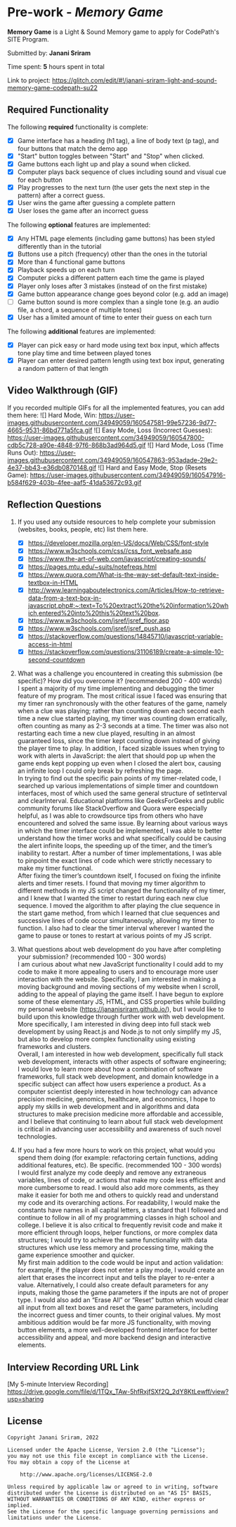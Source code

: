 # Pre-work - *Memory Game*

**Memory Game** is a Light & Sound Memory game to apply for CodePath's SITE Program. 

Submitted by: **Janani Sriram**

Time spent: **5** hours spent in total

Link to project: https://glitch.com/edit/#!/janani-sriram-light-and-sound-memory-game-codepath-su22

## Required Functionality

The following **required** functionality is complete:

* [x] Game interface has a heading (h1 tag), a line of body text (p tag), and four buttons that match the demo app
* [x] "Start" button toggles between "Start" and "Stop" when clicked. 
* [x] Game buttons each light up and play a sound when clicked. 
* [x] Computer plays back sequence of clues including sound and visual cue for each button
* [x] Play progresses to the next turn (the user gets the next step in the pattern) after a correct guess. 
* [x] User wins the game after guessing a complete pattern
* [x] User loses the game after an incorrect guess

The following **optional** features are implemented:

* [x] Any HTML page elements (including game buttons) has been styled differently than in the tutorial
* [x] Buttons use a pitch (frequency) other than the ones in the tutorial
* [x] More than 4 functional game buttons
* [x] Playback speeds up on each turn
* [x] Computer picks a different pattern each time the game is played
* [x] Player only loses after 3 mistakes (instead of on the first mistake)
* [x] Game button appearance change goes beyond color (e.g. add an image)
* [ ] Game button sound is more complex than a single tone (e.g. an audio file, a chord, a sequence of multiple tones)
* [x] User has a limited amount of time to enter their guess on each turn

The following **additional** features are implemented:

- [x] Player can pick easy or hard mode using text box input, which affects tone play time and time between played tones
- [x] Player can enter desired pattern length using text box input, generating a random pattern of that length

## Video Walkthrough (GIF)

If you recorded multiple GIFs for all the implemented features, you can add them here:
![] Hard Mode, Win: https://user-images.githubusercontent.com/34949059/160547581-99e57236-9d77-4665-9531-86bd771a5fca.gif
![] Easy Mode, Loss (Incorrect Guesses): https://user-images.githubusercontent.com/34949059/160547800-cdb5c728-a90e-4848-97f6-868b3ad964d5.gif
![] Hard Mode, Loss (Time Runs Out): https://user-images.githubusercontent.com/34949059/160547863-953adade-29e2-4e37-bb43-e36db0870148.gif
![] Hard and Easy Mode, Stop (Resets Game): https://user-images.githubusercontent.com/34949059/160547916-b584f629-403b-4fee-aaf5-41da53672c93.gif

## Reflection Questions
1. If you used any outside resources to help complete your submission (websites, books, people, etc) list them here. 
    - [x] https://developer.mozilla.org/en-US/docs/Web/CSS/font-style
    - [x] https://www.w3schools.com/css//css_font_websafe.asp
    - [x] https://www.the-art-of-web.com/javascript/creating-sounds/
    - [x] https://pages.mtu.edu/~suits/notefreqs.html
    - [x] https://www.quora.com/What-is-the-way-set-default-text-inside-textbox-in-HTML
    - [x] http://www.learningaboutelectronics.com/Articles/How-to-retrieve-data-from-a-text-box-in-javascript.php#:~:text=To%20extract%20the%20information%20which,entered%20into%20this%20text%20box.
    - [x] https://www.w3schools.com/jsref/jsref_floor.asp
    - [x] https://www.w3schools.com/jsref/jsref_push.asp
    - [x] https://stackoverflow.com/questions/14845710/javascript-variable-access-in-html
    - [x] https://stackoverflow.com/questions/31106189/create-a-simple-10-second-countdown

2. What was a challenge you encountered in creating this submission (be specific)? How did you overcome it? (recommended 200 - 400 words) <br />
I spent a majority of my time implementing and debugging the timer feature of my program. The most critical issue I faced was ensuring that my timer ran synchronously with the other features of the game, namely when a clue was playing; rather than counting down each second each time a new clue started playing, my timer was counting down erratically, often counting as many as 2-3 seconds at a time. The timer was also not restarting each time a new clue played, resulting in an almost guaranteed loss, since the timer kept counting down instead of giving the player time to play. In addition, I faced sizable issues when trying to work with alerts in JavaScript: the alert that should pop up when the game ends kept popping up even when I closed the alert box, causing an infinite loop I could only break by refreshing the page. <br />
In trying to find out the specific pain points of my timer-related code, I searched up various implementations of simple timer and countdown interfaces, most of which used the same general structure of setInterval and clearInterval. Educational platforms like GeeksForGeeks and public community forums like StackOverflow and Quora were especially helpful, as I was able to crowdsource tips from others who have encountered and solved the same issue. By learning about various ways in which the timer interface could be implemented, I was able to better understand how the timer works and what specifically could be causing the alert infinite loops, the speeding up of the timer, and the timer’s inability to restart. After a number of timer implementations, I was able to pinpoint the exact lines of code which were strictly necessary to make my timer functional. <br />
After fixing the timer’s countdown itself, I focused on fixing the infinite alerts and timer resets. I found that moving my timer algorithm to different methods in my JS script changed the functionality of my timer, and I knew that I wanted the timer to restart during each new clue sequence. I moved the algorithm to after playing the clue sequence in the start game method, from which I learned that clue sequences and successive lines of code occur simultaneously, allowing my timer to function. I also had to clear the timer interval wherever I wanted the game to pause or tones to restart at various points of my JS script.

3. What questions about web development do you have after completing your submission? (recommended 100 - 300 words) <br />
I am curious about what new JavaScript functionality I could add to my code to make it more appealing to users and to encourage more user interaction with the website. Specifically, I am interested in making a moving background and moving sections of my website when I scroll, adding to the appeal of playing the game itself. I have begun to explore some of these elementary JS, HTML, and CSS properties while building my personal website (https://jananisriram.github.io/), but I would like to build upon this knowledge through further work with web development. More specifically, I am interested in diving deep into full stack web development by using React.js and Node.js to not only simplify my JS, but also to develop more complex functionality using existing frameworks and clusters. <br />
Overall, I am interested in how web development, specifically full stack web development, interacts with other aspects of software engineering; I would love to learn more about how a combination of software frameworks, full stack web development, and domain knowledge in a specific subject can affect how users experience a product. As a computer scientist deeply interested in how technology can advance precision medicine, genomics, healthcare, and economics, I hope to apply my skills in web development and in algorithms and data structures to make precision medicine more affordable and accessible, and I believe that continuing to learn about full stack web development is critical in advancing user accessibility and awareness of such novel technologies.

4. If you had a few more hours to work on this project, what would you spend them doing (for example: refactoring certain functions, adding additional features, etc). Be specific. (recommended 100 - 300 words) <br />
I would first analyze my code deeply and remove any extraneous variables, lines of code, or actions that make my code less efficient and more cumbersome to read. I would also add more comments, as they make it easier for both me and others to quickly read and understand my code and its overarching actions. For readability, I would make the constants have names in all capital letters, a standard that I followed and continue to follow in all of my programming classes in high school and college. I believe it is also critical to frequently revisit code and make it more efficient through loops, helper functions, or more complex data structures; I would try to achieve the same functionality with data structures which use less memory and processing time, making the game experience smoother and quicker. <br />
My first main addition to the code would be input and action validation: for example, if the player does not enter a play mode, I would create an alert that erases the incorrect input and tells the player to re-enter a value. Alternatively, I could also create default parameters for any inputs, making those the game parameters if the inputs are not of proper type. I would also add an “Erase All” or “Reset” button which would clear all input from all text boxes and reset the game parameters, including the incorrect guess and timer counts, to their original values. My most ambitious addition would be far more JS functionality, with moving button elements, a more well-developed frontend interface for better accessibility and appeal, and more backend design and interactive elements.



## Interview Recording URL Link

[My 5-minute Interview Recording] https://drive.google.com/file/d/1TQx_TAw-5hfRxjfSXf2Q_2dY8KtLewff/view?usp=sharing


## License

    Copyright Janani Sriram, 2022

    Licensed under the Apache License, Version 2.0 (the "License");
    you may not use this file except in compliance with the License.
    You may obtain a copy of the License at

        http://www.apache.org/licenses/LICENSE-2.0

    Unless required by applicable law or agreed to in writing, software
    distributed under the License is distributed on an "AS IS" BASIS,
    WITHOUT WARRANTIES OR CONDITIONS OF ANY KIND, either express or implied.
    See the License for the specific language governing permissions and
    limitations under the License.
